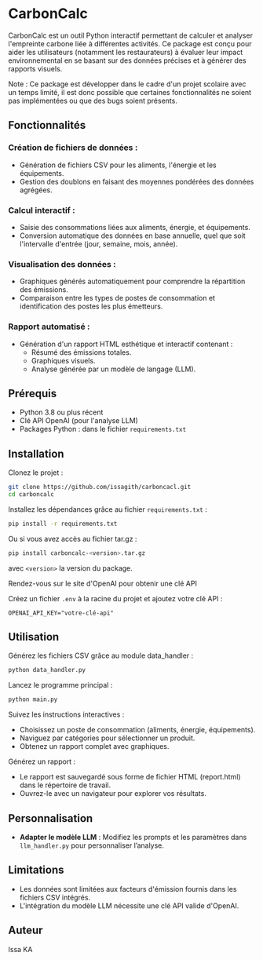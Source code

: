 # CarbonCalc

CarbonCalc est un outil Python interactif permettant de calculer et analyser l'empreinte carbone liée à différentes activités. Ce package est conçu pour aider les utilisateurs (notamment les restaurateurs) à évaluer leur impact environnemental en se basant sur des données précises et à générer des rapports visuels.

Note : Ce package est développer dans le cadre d'un projet scolaire avec un temps limité, il est donc possible que certaines fonctionnalités ne soient pas implémentées ou que des bugs soient présents.

## Fonctionnalités

### Création de fichiers de données :
- Génération de fichiers CSV pour les aliments, l'énergie et les équipements.
- Gestion des doublons en faisant des moyennes pondérées des données agrégées.

### Calcul interactif :
- Saisie des consommations liées aux aliments, énergie, et équipements.
- Conversion automatique des données en base annuelle, quel que soit l'intervalle d'entrée (jour, semaine, mois, année).

### Visualisation des données :
- Graphiques générés automatiquement pour comprendre la répartition des émissions.
- Comparaison entre les types de postes de consommation et identification des postes les plus émetteurs.

### Rapport automatisé :
- Génération d'un rapport HTML esthétique et interactif contenant :
    - Résumé des émissions totales.
    - Graphiques visuels.
    - Analyse générée par un modèle de langage (LLM).

## Prérequis

- Python 3.8 ou plus récent
- Clé API OpenAI (pour l'analyse LLM)
- Packages Python : dans le fichier `requirements.txt`

## Installation

Clonez le projet :

```bash
git clone https://github.com/issagith/carboncacl.git
cd carboncalc
```

Installez les dépendances grâce au fichier `requirements.txt` :

```bash
pip install -r requirements.txt
```

Ou si vous avez accès au fichier tar.gz :

```bash
pip install carboncalc-<version>.tar.gz
```

avec `<version>` la version du package.

Rendez-vous sur le site d'OpenAI pour obtenir une clé API 

Créez un fichier `.env` à la racine du projet et ajoutez votre clé API :

``` env
OPENAI_API_KEY="votre-clé-api"
```

## Utilisation

Générez les fichiers CSV grâce au module data_handler : 

```bash
python data_handler.py
```

Lancez le programme principal :

```bash
python main.py
```

Suivez les instructions interactives :

- Choisissez un poste de consommation (aliments, énergie, équipements).
- Naviguez par catégories pour sélectionner un produit.
- Obtenez un rapport complet avec graphiques.

Générez un rapport :

- Le rapport est sauvegardé sous forme de fichier HTML (report.html) dans le répertoire de travail.
- Ouvrez-le avec un navigateur pour explorer vos résultats.


## Personnalisation

- **Adapter le modèle LLM** : Modifiez les prompts et les paramètres dans `llm_handler.py` pour personnaliser l’analyse.


## Limitations

- Les données sont limitées aux facteurs d'émission fournis dans les fichiers CSV intégrés.
- L'intégration du modèle LLM nécessite une clé API valide d'OpenAI.

## Auteur
Issa KA